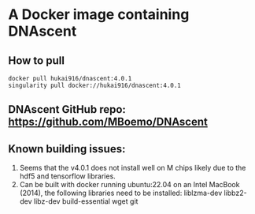 # A Docker image containing DNAscent

## How to pull
```
docker pull hukai916/dnascent:4.0.1
singularity pull docker://hukai916/dnascent:4.0.1
```

## DNAscent GitHub repo: https://github.com/MBoemo/DNAscent

## Known building issues:
1. Seems that the v4.0.1 does not install well on M chips likely due to the hdf5 and tensorflow libraries.
2. Can be built with docker running ubuntu:22.04 on an Intel MacBook (2014), the following libraries need to be installed: liblzma-dev libbz2-dev libz-dev build-essential wget git
